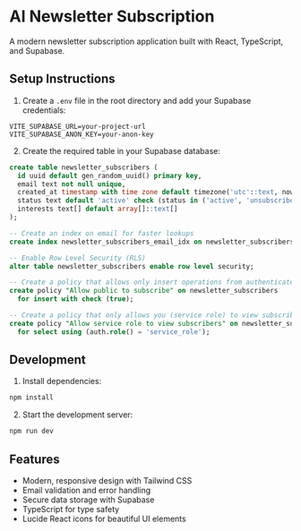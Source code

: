 # AI Newsletter Subscription

A modern newsletter subscription application built with React, TypeScript, and Supabase.

## Setup Instructions

1. Create a `.env` file in the root directory and add your Supabase credentials:

```env
VITE_SUPABASE_URL=your-project-url
VITE_SUPABASE_ANON_KEY=your-anon-key
```

2. Create the required table in your Supabase database:

```sql
create table newsletter_subscribers (
  id uuid default gen_random_uuid() primary key,
  email text not null unique,
  created_at timestamp with time zone default timezone('utc'::text, now()) not null,
  status text default 'active' check (status in ('active', 'unsubscribed')),
  interests text[] default array[]::text[]
);

-- Create an index on email for faster lookups
create index newsletter_subscribers_email_idx on newsletter_subscribers (email);

-- Enable Row Level Security (RLS)
alter table newsletter_subscribers enable row level security;

-- Create a policy that allows only insert operations from authenticated users or your application
create policy "Allow public to subscribe" on newsletter_subscribers
  for insert with check (true);

-- Create a policy that only allows you (service role) to view subscribers
create policy "Allow service role to view subscribers" on newsletter_subscribers
  for select using (auth.role() = 'service_role');
```

## Development

1. Install dependencies:
```bash
npm install
```

2. Start the development server:
```bash
npm run dev
```

## Features

- Modern, responsive design with Tailwind CSS
- Email validation and error handling
- Secure data storage with Supabase
- TypeScript for type safety
- Lucide React icons for beautiful UI elements